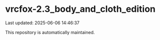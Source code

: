 # vrcfox-2.3_body_and_cloth_edition

Last updated: 2025-06-06 14:46:37

This repository is automatically maintained.
